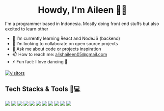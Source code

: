 <h1 align="center">Howdy, I'm Aileen 👋🤠</h1>

I'm a programmer based in Indonesia. Mostly doing front end stuffs but also excited to learn other

<!-- - 🔭 I’m currently working  -->
- 🌱 I’m currently learning React and NodeJS (backend)
- 👯 I’m looking to collaborate on open source projects
- 💬 Ask me about code or projects inspiration
- 📫 How to reach me: alishaileen05@gmail.com
- ⚡ Fun fact: I love dancing 💃

[![visitors](https://hits.seeyoufarm.com/api/count/incr/badge.svg?url=https%3A%2F%2Fgithub.com%2Falishaileen&count_bg=%2379C83D&title_bg=%23555555&icon=github.svg&icon_color=%23E7E7E7&title=hits&edge_flat=false)](https://hits.seeyoufarm.com)

## Tech Stacks & Tools 🤠💻

![](https://img.shields.io/badge/Linux?style=flat&logo=linux&logoColor=white&color=FCC624) 
![](https://img.shields.io/badge/VueJS?style=flat&logo=vue&logoColor=white&color=4FC08D) 
![](https://img.shields.io/badge/Vuex?style=flat&logo=vuex&logoColor=white&color=4FC08D) 
![](https://img.shields.io/badge/ReactJS?style=flat&logo=react&logoColor=white&color=61DAFB) 
![](https://img.shields.io/badge/SASS?style=flat&logo=sass&logoColor=white&color=CC6699) 
![](https://img.shields.io/badge/HTML5?style=flat&logo=html5&logoColor=white&color=E34F26) 
![](https://img.shields.io/badge/CSS3?style=flat&logo=css3&logoColor=white&color=1572B6) 
![](https://img.shields.io/badge/Node?style=flat&logo=node&logoColor=white&color=339933) 
![](https://img.shields.io/badge/Laravel?style=flat&logo=laravel&logoColor=white&color=FF2D20) 
![](https://img.shields.io/badge/Docker?style=flat&logo=docker&logoColor=white&color=2496ED) 
![](https://img.shields.io/badge/VSCode?style=flat&logo=vscode&logoColor=white&color=2496ED) 